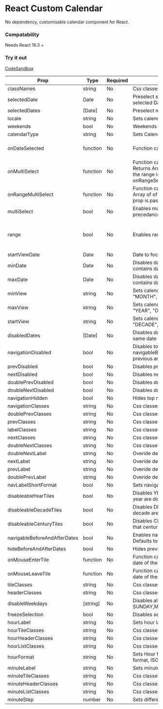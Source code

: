 # React Custom Calendar

No dependency, customisable calendar component for React.

### Compatability

Needs React 16.3 +

### Try it out

[CodeSandbox](https://codesandbox.io/s/github/KristijanJovanovski/react-custom-calendar)

| Prop                         | Type     | Required | Description                                                                                                                                                                                                                                                         | Example values                                                                                                      |
| ---------------------------- | -------- | -------- | ------------------------------------------------------------------------------------------------------------------------------------------------------------------------------------------------------------------------------------------------------------------- | ------------------------------------------------------------------------------------------------------------------- |
| classNames                   | string   | No       | Css classes to to be added to Calendar Component.                                                                                                                                                                                                                   | "class1 class2"                                                                                                     |
| selectedDate                 | Date     | No       | Preselect single date. Warning: date is overwritten on date selection. Use selected Dates for no overwriting.                                                                                                                                                       | new Date()                                                                                                          |
| selectedDates                | [Date]   | No       | Preselect many dates.                                                                                                                                                                                                                                               | [new Date(), new Date()]                                                                                            |
| locale                       | string   | No       | Sets calendar locale. Defaults to "en".                                                                                                                                                                                                                             | "mk"                                                                                                                |
| weekends                     | bool     | No       | Weekends are styled. Defaults to false.                                                                                                                                                                                                                             | true                                                                                                                |
| calendarType                 | string   | No       | Sets Calendar Type. Available types: "US", "ISO 8601". Defaults to "US".                                                                                                                                                                                            | "ISO 8601"                                                                                                          |
| onDateSelected               | function | No       | Function called on every date selection.                                                                                                                                                                                                                            | (date, selected) => { console.log(date,selected) }                                                                  |
| onMultiSelect                | function | No       | Function called on every date selection if multiSelect prop is passed. Returns Array of dates. Warning: If range prop is passed it is called when the range is selected and conatins all Dates in the range. Use onRangeSelect if only range boundaries are needed. | (dates) => { console.log(dates) }                                                                                   |
| onRangeMultiSelect           | function | No       | Function called on every date selection if range prop is passed. Returns Array of of range start and end. Warning: It takes precedance if multiSelect prop is passed.                                                                                               | (dates) => { console.log(dates) }                                                                                   |
| multiSelect                  | bool     | No       | Enables multi selection. Warning: if range prop is passed, range takes precedance over multiSelect. Defaults to false.                                                                                                                                              | true                                                                                                                | Warning: if range prop is passed, range takes precedance over multiSelect. |
| range                        | bool     | No       | Enables range selection                                                                                                                                                                                                                                             | Enables range selection. Warning: if multiSelect prop is passed, range takes precedance over it. Defaults to false. | true |
| startViewDate                | Date     | No       | Date to focus the calendar view. Defaults to new Date().                                                                                                                                                                                                            | new Date(2018,0,1)                                                                                                  |
| minDate                      | Date     | No       | Disables dates prior than it. Warning: if available dates prop is passed and contains dates that are before the min date then they will be reenabled.                                                                                                               | new Date()                                                                                                          |
| maxDate                      | Date     | No       | Disables dates latter than it. Warning: if available dates prop is passed and contains dates that are after the max date then they will be reenabled.                                                                                                               | new Date()                                                                                                          |
| minView                      | string   | No       | Sets calendar min view. Can't drill down past it. Available values: "MONTH", "YEAR", "DECADE", "CENTURY". Defaults to "MONTH".                                                                                                                                      | "YEAR"                                                                                                              |
| maxView                      | string   | No       | Sets calendar max view. Can't drill up past it. Available values: "MONTH", "YEAR", "DECADE", "CENTURY". Defaults to "CENTURY".                                                                                                                                      | "YEAR"                                                                                                              |
| startView                    | string   | No       | Sets calendar current view. Available values: "MONTH", "YEAR", "DECADE", "CENTURY". Defaults to minView if supplied else to "MONTH".                                                                                                                                | "YEAR"                                                                                                              |
| disabledDates                | [Date]   | No       | Disables dates. Warning: if availableDates props is passed and contains same date as disabledDates it will be disabled.                                                                                                                                             | new Date()                                                                                                          |
| navigationDisabled           | bool     | No       | Disables top navigation and can't drill up. Warning: if navigableBeforeAndAfterDates prop is passed user user can navigate to previous and latter dates. (only on MONTH View)                                                                                       | true                                                                                                                |
| prevDisabled                 | bool     | No       | Disables previuous navigation button.                                                                                                                                                                                                                               | true                                                                                                                |
| nextDisabled                 | bool     | No       | Disables next navigation button.                                                                                                                                                                                                                                    | true                                                                                                                |
| doublePrevDisabled           | bool     | No       | Disables double previuous navigation button.                                                                                                                                                                                                                        | true                                                                                                                |
| doubleNextDisabled           | bool     | No       | Disables double next navigation button.                                                                                                                                                                                                                             | true                                                                                                                |
| navigationHidden             | bool     | No       | Hides top navigaton.                                                                                                                                                                                                                                                | true                                                                                                                |
| navigationClasses            | string   | No       | Css classes to to be added to top navigation.                                                                                                                                                                                                                       | "class1 class2"                                                                                                     |
| doublePrevClasses            | string   | No       | Css classes to to be added to doublePrev button.                                                                                                                                                                                                                    | "class1 class2"                                                                                                     |
| prevClasses                  | string   | No       | Css classes to to be added to prev button.                                                                                                                                                                                                                          | "class1 class2"                                                                                                     |
| labelClasses                 | string   | No       | Css classes to to be added to navigation label.                                                                                                                                                                                                                     | "class1 class2"                                                                                                     |
| nextClasses                  | string   | No       | Css classes to to be added to next button.                                                                                                                                                                                                                          | "class1 class2"                                                                                                     |
| doubleNextClasses            | string   | No       | Css classes to to be added to doubleNext button.                                                                                                                                                                                                                    | "class1 class2"                                                                                                     |
| doubleNextLabel              | string   | No       | Overide default label                                                                                                                                                                                                                                               | ">>"                                                                                                                |
| nextLabel                    | string   | No       | Overide default label                                                                                                                                                                                                                                               | ">"                                                                                                                 |
| prevLabel                    | string   | No       | Overide default label                                                                                                                                                                                                                                               | "<"                                                                                                                 |
| doublePrevLabel              | string   | No       | Overide default label                                                                                                                                                                                                                                               | "<<"                                                                                                                |
| navLabelShortFormat          | bool     | No       | Sets navigation label format to short. Default: false                                                                                                                                                                                                               | true                                                                                                                |
| disableableYearTiles         | bool     | No       | Disables YEAR view tiles that don't have available dates (all dates in that year are disabled). Defaults to false.                                                                                                                                                  | true                                                                                                                |
| disableableDecadeTiles       | bool     | No       | Disables DECADE view tiles that don't have available dates (all dates in that decade are disabled). Defaults to false.                                                                                                                                              | true                                                                                                                |
| disableableCenturyTiles      | bool     | No       | Disables CENTURY view tiles that don't have available dates (all dates in that century are disabled). Defaults to false.                                                                                                                                            | true                                                                                                                |
| navigableBeforeAndAfterDates | bool     | No       | Enables navigation to previous and next month view when clicked on date. Defaults to false.                                                                                                                                                                         | true                                                                                                                |
| hideBeforeAndAfterDates      | bool     | No       | Hides previous and next month dates from current view. Defaults to false                                                                                                                                                                                            | true                                                                                                                |
| onMouseEnterTile             | function | No       | Function called when mouse enters view tile. Returns the event and the date of the tile.                                                                                                                                                                            | (e, date) => { consle.log(e,date) }                                                                                 |
| onMouseLeaveTile             | function | No       | Function called when mouse leaves view tile. Returns the event and the date of the tile.                                                                                                                                                                            | (e, date) => { consle.log(e,date) }                                                                                 |
| tileClasses                  | string   | No       | Css classes to be applied to tiles                                                                                                                                                                                                                                  | 'class1 class2'                                                                                                     |
| headerClasses                | string   | No       | Css classes to be applied to the header                                                                                                                                                                                                                             | 'class1 class2'                                                                                                     |
| disableWeekdays              | [string] | No       | Disables all dates that are one of the passed values. Available values: SUNDAY,MONDAY,TUESDAY,WEDNESDAY,THURSDAY,FRIDAY,SATURDAY.                                                                                                                                   | ["FRIDAY", "SATURDAY"]                                                                                              |
| freezeSelection              | bool     | No       | Disables selection. Can be passed any time. Default value: false.                                                                                                                                                                                                   | true                                                                                                                |
| hourLabel                    | string   | No       | Sets hour label text. Default 'Hours:'                                                                                                                                                                                                                              | 'Example'                                                                                                           |
| hourTileClasses              | string   | No       | Css classes to to be added to hour tiles.                                                                                                                                                                                                                           | "class1 class2"                                                                                                     |
| hourHeaderClasses            | string   | No       | Css classes to to be added to hour header.                                                                                                                                                                                                                          | "class1 class2"                                                                                                     |
| hourListClasses              | string   | No       | Css classes to to be added to hour list of tiles.                                                                                                                                                                                                                   | "class1 class2"                                                                                                     |
| hourFormat                   | string   | No       | Sets Hour format. Available types: "US", "ISO 8601". US means 12h format, ISO 8601 means 24h format. Defaults to "US".                                                                                                                                              | "ISO 8601"                                                                                                          |
| minuteLabel                  | string   | No       | Sets minute label text. Default 'Minutes:'                                                                                                                                                                                                                          | 'Example'                                                                                                           |
| minuteTileClasses            | string   | No       | Css classes to to be added to minute tiles.                                                                                                                                                                                                                         | "class1 class2"                                                                                                     |
| minuteHeaderClasses          | string   | No       | Css classes to to be added to minute header.                                                                                                                                                                                                                        | "class1 class2"                                                                                                     |
| minuteListClasses            | string   | No       | Css classes to to be added to minute list of tiles.                                                                                                                                                                                                                 | "class1 class2"                                                                                                     |
| minuteStep                   | number   | No       | Sets difference between minutes in the list. Default: 1                                                                                                                                                                                                             | 5                                                                                                                   |

